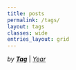 ```yaml
---
title: posts
permalink: /tags/
layout: tags
classes: wide
entries_layout: grid
---
```


*by* [***Tag***](../tags) \| [*Year*](../year)